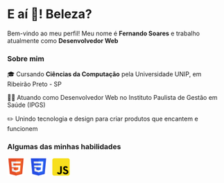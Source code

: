 <h1 align="left">E aí 👋! Beleza?</h1> 
<p>Bem-vindo ao meu perfil! Meu nome é <strong>Fernando Soares</strong> e trabalho atualmente como <strong>Desenvolvedor Web</strong></p>

<h3>Sobre mim</h3>
<p>🎓 Cursando <b>Ciências da Computação</b> pela Universidade UNIP, em Ribeirão Preto - SP</p>
<p>👨‍💻 Atuando como Desenvolvedor Web no Instituto Paulista de Gestão em Saúde (IPGS)</p>
<p>✏️ Unindo tecnologia e design para criar produtos que encantem e funcionem</p>

<h3>Algumas das minhas habilidades</h3>
<p>
  <img src="img/Logo_HTML.png" alt="HTML5" height="40px">&nbsp;&nbsp;
  <img src="img/Logo_CSS.png" alt="CSS3" height="40px">&nbsp;&nbsp;
  <img src="img/Logo_JavaScript.png" alt="JavaScript" height="40px">
</p>
